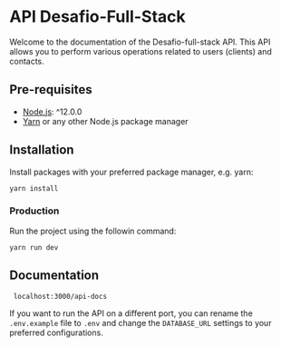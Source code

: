 # API Desafio-Full-Stack

Welcome to the documentation of the Desafio-full-stack API. This API allows you to perform various operations related to users (clients) and contacts.

## Pre-requisites

- [Node.js](https://nodejs.org/): ^12.0.0
- [Yarn](https://npmjs.org/) or any other Node.js package manager

## Installation

Install packages with your preferred package manager, e.g. yarn:

```
yarn install
```

### Production

Run the project using the followin command:

```
yarn run dev
```

## Documentation

```
 localhost:3000/api-docs
```

If you want to run the API on a different port, you can rename the `.env.example` file to `.env` and change the `DATABASE_URL` settings to your preferred configurations.
